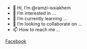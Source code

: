 - 👋 Hi, I’m @ramzi-issiakhem
- 👀 I’m interested in ...
- 🌱 I’m currently learning ...
- 💞️ I’m looking to collaborate on ...
- 📫 How to reach me ...



<a href="facebook.com"> Facebook </a>



